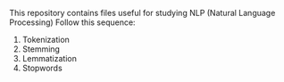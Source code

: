 This repository contains files useful for studying NLP (Natural Language Processing)
Follow this sequence:
1. Tokenization
2. Stemming
3. Lemmatization
4. Stopwords

